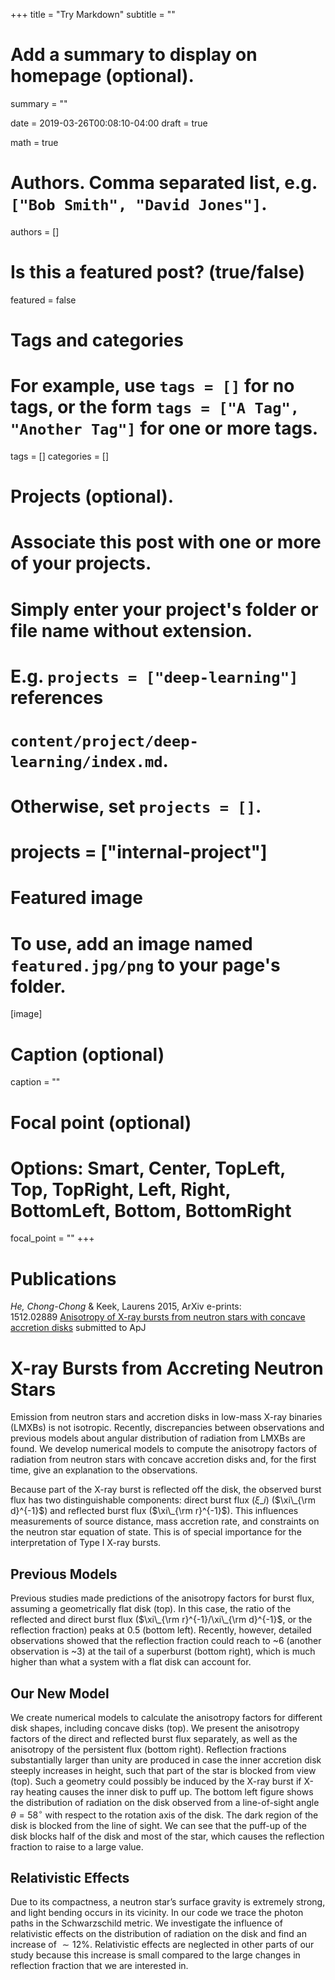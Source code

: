 +++
title = "Try Markdown"
subtitle = ""

# Add a summary to display on homepage (optional).
summary = ""

date = 2019-03-26T00:08:10-04:00
draft = true

math = true

# Authors. Comma separated list, e.g. `["Bob Smith", "David Jones"]`.
authors = []

# Is this a featured post? (true/false)
featured = false

# Tags and categories
# For example, use `tags = []` for no tags, or the form `tags = ["A Tag", "Another Tag"]` for one or more tags.
tags = []
categories = []

# Projects (optional).
#   Associate this post with one or more of your projects.
#   Simply enter your project's folder or file name without extension.
#   E.g. `projects = ["deep-learning"]` references 
#   `content/project/deep-learning/index.md`.
#   Otherwise, set `projects = []`.
# projects = ["internal-project"]

# Featured image
# To use, add an image named `featured.jpg/png` to your page's folder. 
[image]
  # Caption (optional)
  caption = ""

  # Focal point (optional)
  # Options: Smart, Center, TopLeft, Top, TopRight, Left, Right, BottomLeft, Bottom, BottomRight
  focal_point = ""
+++

# Publications
_He, Chong-Chong_ & Keek, Laurens 2015, ArXiv e-prints: 1512.02889 [Anisotropy of X-ray bursts from neutron stars with concave accretion disks](http://adsabs.harvard.edu/abs/2015arXiv151202889H) submitted to ApJ  

# X-ray Bursts from Accreting Neutron Stars
Emission from neutron stars and accretion disks in low-mass X-ray binaries (LMXBs) is not isotropic. Recently, discrepancies between observations and previous models about angular distribution of radiation from LMXBs are found. We develop numerical models to compute the anisotropy factors of radiation from neutron stars with concave accretion disks and, for the first time, give an explanation to the observations.

Because part of the X-ray burst is reflected off the disk, the observed burst flux has two distinguishable components: direct burst flux ($\xi\_i$) ($\xi\_{\rm d}^{-1}$) and reflected burst flux ($\xi\_{\rm r}^{-1}$). This influences measurements of source distance, mass accretion rate, and constraints on the neutron star equation of state. This is of special importance for the interpretation of Type I X-ray bursts.

## Previous Models
Previous studies made predictions of the anisotropy factors for burst flux, assuming a geometrically flat disk (top). In this case, the ratio of the reflected and direct burst flux ($\xi\_{\rm r}^{-1}/\xi\_{\rm d}^{-1}$, or the reflection fraction) peaks at $0.5$ (bottom left). Recently, however, detailed observations showed that the reflection fraction could reach to ~6 (another observation is ~3) at the tail of a superburst (bottom right), which is much higher than what a system with a flat disk can account for.

## Our New Model
We create numerical models to calculate the anisotropy factors for different disk shapes, including concave disks (top). We present the anisotropy factors of the direct and reflected burst flux separately, as well as the anisotropy of the persistent flux (bottom right). Reflection fractions substantially larger than unity are produced in case the inner accretion disk steeply increases in height, such that part of the star is blocked from view (top). Such a geometry could possibly be induced by the X-ray burst if X-ray heating causes the inner disk to puff up. The bottom left figure shows the distribution of radiation on the disk observed from a line-of-sight angle $\theta=58^\circ$ with respect to the rotation axis of the disk. The dark region of the disk is blocked from the line of sight. We can see that the puff-up of the disk blocks half of the disk and most of the star, which causes the reflection fraction to raise to a large value.

## Relativistic Effects
Due to its compactness, a neutron star’s surface gravity is extremely strong, and light bending occurs in its vicinity. In our code we trace the photon paths in the Schwarzschild metric. We investigate the influence of relativistic effects on the distribution of radiation on the disk and find an increase of $\sim 12\%$. Relativistic effects are neglected in other parts of our study because this increase is small compared to the large changes in reflection fraction that we are interested in.

